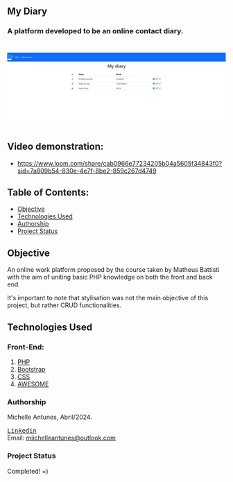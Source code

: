 ## My Diary

### A platform developed to be an online contact diary.

<h1 align="center">
    <img alt="My diary" title="My diary" src="./img/Dashboard.jpg" />
</h1>

## Video demonstration:

- https://www.loom.com/share/cab0966e77234205b04a5605f34843f0?sid=7a809b54-830e-4e7f-8be2-859c267d4749

## Table of Contents:

- <a href="#Objective"> Objective </a>
- <a href="#Technologies Used"> Technologies Used </a>
- <a href="#Authorship"> Authorship </a>
- <a href="#ProjectStatus"> Project Status </a>

## Objective

An online work platform proposed by the course taken by Matheus Battisti with the aim of uniting basic PHP knowledge on both the front and back end.

It's important to note that stylisation was not the main objective of this project, but rather CRUD functionalities.

## Technologies Used

### Front-End:

1. [PHP](https://www.php.net/)
2. [Bootstrap](<https://en.wikipedia.org/wiki/Bootstrap_(front-end_framework)>)
3. [CSS](https://developer.mozilla.org/en-US/docs/Web/CSS)
4. [AWESOME](https://fontawesome.com/)

### Authorship

Michelle Antunes, Abril/2024.
<br>

<kbd>[Linkedin](www.linkedin.com/in/michelle-antunes-868b24156)</kbd>
<br>
Email: miichelleantunes@outlook.com

### Project Status

Completed! =)
